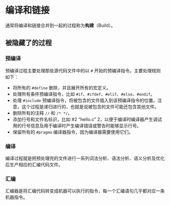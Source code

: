 # 编译和链接

通常将编译和链接合并到一起的过程称为**构建**（Build）。

## 被隐藏了的过程

### 预编译

预编译过程主要处理那些源代码文件中的以 `#` 开始的预编译指令。主要处理规则如下：

- 将所有的 `#define` 删除，并且展开所有的宏定义。
- 处理所有条件预编译指令，比如 `#if`、`#ifdef`、`#elif`、`#else`、`#endif`。
- 处理 `#include` 预编译指令，将被包含的文件插入到该预编译指令的位置。注意，这个过程是递归进行的，也就是说被包含的文件可能还包含其他文件。
- 删除所有的注释 `//` 和 `/* */`。
- 添加行号和文件名标识，比如 #2 “hello.c” 2，以便于编译时编译器产生调试用的行号信息及用于编译时产生编译错误或警告时能够显示行号。
- 保留所有的 `#pragma` 编译器指令，因为编译器需要使用它们。

### 编译

编译过程就是把预处理完的文件进行一系列词法分析、语法分析、语义分析及优化后生产相应的汇编代码文件。

### 汇编

汇编器是将汇编代码转变成机器可以执行的指令，每一个汇编语句几乎都对应一条机器指令。
